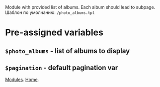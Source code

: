 
Module with provided list of albums. Each album should lead to subpage.
Шаблон по умолчанию: `/photo_albums.tpl`

# Pre-assigned variables

## `$photo_albums` - list of albums to display


## `$pagination` - default pagination var


[Modules](index.md).
[Home](../index.md).
